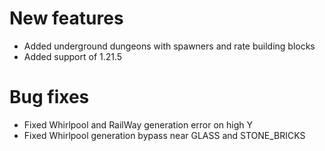 # New features
* Added underground dungeons with spawners and rate building blocks
* Added support of 1.21.5
# Bug fixes
* Fixed Whirlpool and RailWay generation error on high Y
* Fixed Whirlpool generation bypass near GLASS and STONE_BRICKS